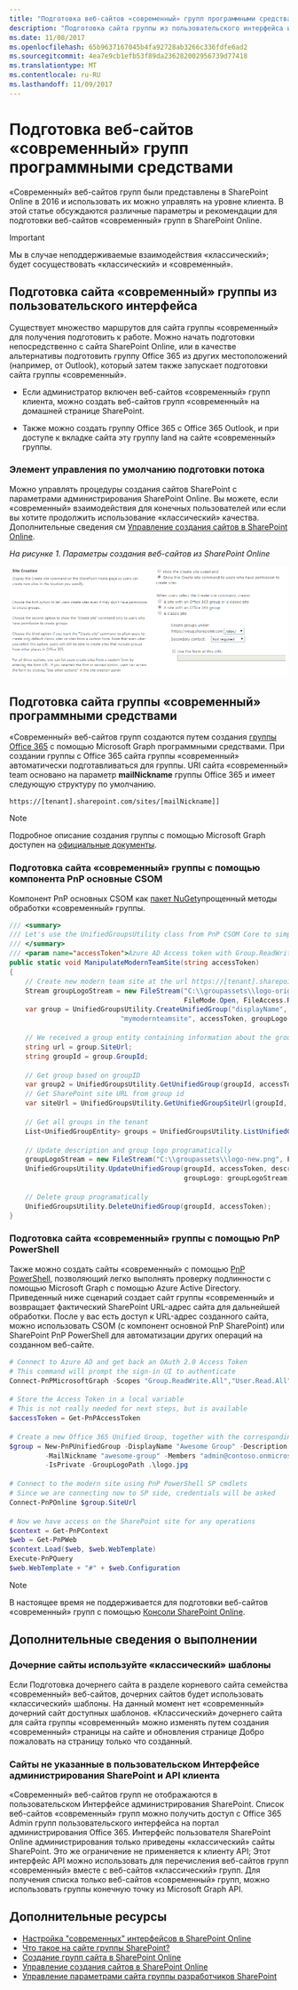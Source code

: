 ```yaml
---
title: "Подготовка веб-сайтов «современный» групп программными средствами"
description: "Подготовка сайта группы из пользовательского интерфейса или с помощью PnP основных CSOM или PnP PowerShell."
ms.date: 11/08/2017
ms.openlocfilehash: 65b9637167045b4fa92728ab3266c336fdfe6ad2
ms.sourcegitcommit: 4ea7e9cb1efb53f89da236282002956739d77418
ms.translationtype: MT
ms.contentlocale: ru-RU
ms.lasthandoff: 11/09/2017
---
```

# <a name="provisioning-modern-team-sites-programmatically"></a>Подготовка веб-сайтов «современный» групп программными средствами

«Современный» веб-сайтов групп были представлены в SharePoint Online в 2016 и использовать их можно управлять на уровне клиента. В этой статье обсуждаются различные параметры и рекомендации для подготовки веб-сайтов «современный» групп в SharePoint Online.

> [!IMPORTANT]
> Мы в случае неподдерживаемые взаимодействия «классический»; будет сосуществовать «классический» и «современный».

## <a name="provisioning-a-modern-team-site-from-the-user-interface"></a>Подготовка сайта «современный» группы из пользовательского интерфейса

Существует множество маршрутов для сайта группы «современный» для получения подготовить к работе. Можно начать подготовки непосредственно с сайта SharePoint Online, или в качестве альтернативы подготовить группу Office 365 из других местоположений (например, от Outlook), который затем также запускает подготовки сайта группы «современный». 

- Если администратор включен веб-сайтов «современный» групп клиента, можно создать веб-сайтов групп «современный» на домашней странице SharePoint.

- Также можно создать группу Office 365 с Office 365 Outlook, и при доступе к вкладке сайта эту группу land на сайте «современный» группы. 

### <a name="control-default-provisioning-flow"></a>Элемент управления по умолчанию подготовки потока

Можно управлять процедуры создания сайтов SharePoint с параметрами администрирования SharePoint Online. Вы можете, если «современный» взаимодействия для конечных пользователей или если вы хотите продолжить использование «классический» качества. Дополнительные сведения см [Управление создания сайтов в SharePoint Online](https://support.office.com/en-US/article/Manage-site-creation-in-SharePoint-Online-e72844a3-0171-47c9-befb-e98b23e2dcf9).

*На рисунке 1. Параметры создания веб-сайтов из SharePoint Online*

![Параметры создания веб-сайтов в пользовательском Интерфейсе администрирования SharePoint Online](media/modern-experiences/site-creation-options-admin-ui.png)


## <a name="provisioning-a-modern-team-site-programmatically"></a>Подготовка сайта группы «современный» программными средствами

«Современный» веб-сайтов групп создаются путем создания [группы Office 365](https://graph.microsoft.io/en-us/docs/api-reference/v1.0/resources/group) с помощью Microsoft Graph программными средствами. При создании группы с Office 365 сайта группы «современный» автоматически подготавливаться для группы. URI сайта «современный» team основано на параметр **mailNickname** группы Office 365 и имеет следующую структуру по умолчанию. 

```
https://[tenant].sharepoint.com/sites/[mailNickname]]
``` 

> [!NOTE]
> Подробное описание создания группы с помощью Microsoft Graph доступен на [официальные документы](https://graph.microsoft.io/en-us/docs/api-reference/v1.0/api/group_post_groups).

### <a name="provision-a-modern-team-site-using-the-pnp-csom-core-component"></a>Подготовка сайта «современный» группы с помощью компонента PnP основные CSOM

Компонент PnP основных CSOM как [пакет NuGet](https://www.nuget.org/packages/SharePointPnPCoreOnline)упрощенный методы обработки «современный» группы. 

```C#
/// <summary>
/// Let's use the UnifiedGroupsUtility class from PnP CSOM Core to simplify managed code operations for Office 365 groups
/// </summary>
/// <param name="accessToken">Azure AD Access token with Group.ReadWrite.All permission</param>
public static void ManipulateModernTeamSite(string accessToken)
{
    // Create new modern team site at the url https://[tenant].sharepoint.com/sites/mymodernteamsite
    Stream groupLogoStream = new FileStream("C:\\groupassets\\logo-original.png", 
                                            FileMode.Open, FileAccess.Read);
    var group = UnifiedGroupsUtility.CreateUnifiedGroup("displayName", "description", 
                            "mymodernteamsite", accessToken, groupLogo: groupLogoStream);
            
    // We received a group entity containing information about the group
    string url = group.SiteUrl;
    string groupId = group.GroupId;

    // Get group based on groupID
    var group2 = UnifiedGroupsUtility.GetUnifiedGroup(groupId, accessToken);
    // Get SharePoint site URL from group id
    var siteUrl = UnifiedGroupsUtility.GetUnifiedGroupSiteUrl(groupId, accessToken);

    // Get all groups in the tenant
    List<UnifiedGroupEntity> groups = UnifiedGroupsUtility.ListUnifiedGroups(accessToken);

    // Update description and group logo programatically
    groupLogoStream = new FileStream("C:\\groupassets\\logo-new.png", FileMode.Open, FileAccess.Read);
    UnifiedGroupsUtility.UpdateUnifiedGroup(groupId, accessToken, description: "Updated description", 
                                            groupLogo: groupLogoStream);

    // Delete group programatically
    UnifiedGroupsUtility.DeleteUnifiedGroup(groupId, accessToken);
}
```

### <a name="provision-a-modern-team-site-using-pnp-powershell"></a>Подготовка сайта «современный» группы с помощью PnP PowerShell

Также можно создать сайты «современный» с помощью [PnP PowerShell](https://github.com/SharePoint/PnP-PowerShell/releases), позволяющий легко выполнять проверку подлинности с помощью Microsoft Graph с помощью Azure Active Directory. Приведенный ниже сценарий создает сайт группы «современный» и возвращает фактический SharePoint URL-адрес сайта для дальнейшей обработки. После у вас есть доступ к URL-адрес созданного сайта, можно использовать CSOM (с компонент основной PnP SharePoint) или SharePoint PnP PowerShell для автоматизации других операций на созданном веб-сайте.

```PowerShell
# Connect to Azure AD and get back an OAuth 2.0 Access Token
# This command will prompt the sign-in UI to authenticate
Connect-PnPMicrosoftGraph -Scopes "Group.ReadWrite.All","User.Read.All"

# Store the Access Token in a local variable
# This is not really needed for next steps, but is available
$accessToken = Get-PnPAccessToken

# Create a new Office 365 Unified Group, together with the corresponding Modern Site in SPO
$group = New-PnPUnifiedGroup -DisplayName "Awesome Group" -Description "Awesome Group" `
         -MailNickname "awesome-group" -Members "admin@contoso.onmicrosoft.com", "dan@contoso.onmicrosoft.com" `
         -IsPrivate -GroupLogoPath .\logo.jpg

# Connect to the modern site using PnP PowerShell SP cmdlets
# Since we are connecting now to SP side, credentials will be asked
Connect-PnPOnline $group.SiteUrl 

# Now we have access on the SharePoint site for any operations
$context = Get-PnPContext
$web = Get-PnPWeb
$context.Load($web, $web.WebTemplate)
Execute-PnPQuery
$web.WebTemplate + "#" + $web.Configuration
```

> [!NOTE]
> В настоящее время не поддерживается для подготовки веб-сайтов «современный» групп с помощью [Консоли SharePoint Online](https://www.microsoft.com/en-us/download/details.aspx?id=35588).

## <a name="additional-considerations"></a>Дополнительные сведения о выполнении

### <a name="subsites-use-classic-templates"></a>Дочерние сайты используйте «классический» шаблоны

Если Подготовка дочернего сайта в разделе корневого сайта семейства «современный» веб-сайтов, дочерних сайтов будет использовать «классический» шаблоны. На данный момент нет «современный» дочерний сайт доступных шаблонов. «Классический» дочернего сайта для сайта группы «современный» можно изменять путем создания «современный» страницы на сайте и обновления странице Добро пожаловать на страницу только что созданный.  

### <a name="sites-are-not-listed-in-the-sharepoint-admin-ui--tenant-api"></a>Сайты не указанные в пользовательском Интерфейсе администрирования SharePoint и API клиента

«Современный» веб-сайтов групп не отображаются в пользовательском Интерфейсе администрирования SharePoint. Список веб-сайтов «современный» групп можно получить доступ с Office 365 Admin групп пользовательского интерфейса на портал администрирования Office 365. Интерфейс пользователя SharePoint Online администрирования только приведены «классический» сайты SharePoint. Это же ограничение не применяется к клиенту API; Этот интерфейс API можно использовать для перечисления веб-сайтов групп «современный» вместе с веб-сайтов «классический» групп. Для получения списка только веб-сайтов «современный» групп, можно использовать группы конечную точку из Microsoft Graph API.

## <a name="additional-resources"></a>Дополнительные ресурсы

- [Настройка "современных" интерфейсов в SharePoint Online](modern-experience-customizations.md)
- [Что такое на сайте группы SharePoint?](https://support.office.com/en-US/article/What-is-a-SharePoint-team-site-75545757-36c3-46a7-beed-0aaa74f0401e?ui=en-US&rs=en-US&ad=US)
- [Создание групп сайта в SharePoint Online](https://support.office.com/en-US/article/Create-a-team-site-in-SharePoint-Online-ef10c1e7-15f3-42a3-98aa-b5972711777d)
- [Управление создания сайтов в SharePoint Online](https://support.office.com/en-us/article/Manage-site-creation-in-SharePoint-Online-e72844a3-0171-47c9-befb-e98b23e2dcf9?ui=en-US&rs=en-US&ad=US)
- [Управление параметрами сайта группы разработчиков SharePoint](https://support.office.com/en-us/article/Manage-your-SharePoint-team-site-settings-8376034d-d0c7-446e-9178-6ab51c58df42?ui=en-US&rs=en-US&ad=US)
